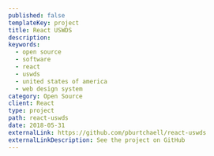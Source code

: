 ```yaml
---
published: false
templateKey: project
title: React USWDS
description:
keywords:
  - open source
  - software
  - react
  - uswds
  - united states of america
  - web design system
category: Open Source
client: React
type: project
path: react-uswds
date: 2018-05-31
externalLink: https://github.com/pburtchaell/react-uswds
externalLinkDescription: See the project on GitHub
---
```

